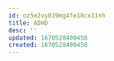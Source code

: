 ```yaml
---
id: oz5e2vy019mg4fe18cx11nh
title: ADHD
desc: ''
updated: 1670528400458
created: 1670528400458
---
```

